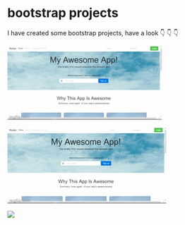 # bootstrap projects

I have created some bootstrap projects,
have a look  :point_down: :point_down: :point_down: 


<img src = "GIF/app_landing_page.gif" width = "350"  > 


![](GIF/app_landing_page.gif)


<img src = "GIF/bootstrap.gif"  > 

